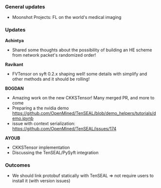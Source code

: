 ### General updates
- Moonshot Projects: FL on the world's medical imaging

### Updates

**Achintya**
- Shared some thoughts about the possibility of building an HE scheme from network packet's randomized order!

**Ravikant**
- FVTensor on syft 0.2.x shaping well! some details with simplify and other methods and it should be rolling!

**BOGDAN**
- Amazing work on the new CKKSTensor! Many merged PR, and more to come
- Preparing a the nvidia demo https://github.com/OpenMined/TenSEAL/blob/demo_helpers/tutorials/demo.ipynb
- issue with context serialization: https://github.com/OpenMined/TenSEAL/issues/174

**AYOUB**
- CKKSTensor implementation
- Discussing the TenSEAL/PySyft integration

### Outcomes
- We should link protobuf statically with TenSEAL => not require users to install it (with version issues)
